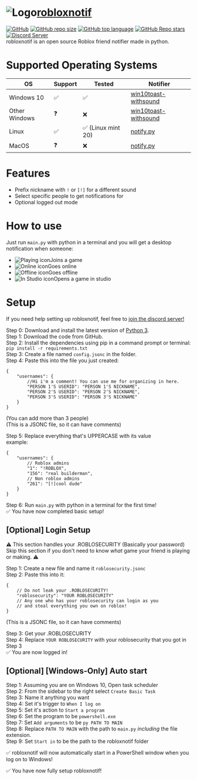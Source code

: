 # ![Logo](https://raw.githubusercontent.com/jackssrt/robloxnotif/master/icons/png/robloxnotif.png)[robloxnotif](https://www.github.com/jackssrt/robloxnotif)

[![GitHub](https://img.shields.io/github/license/jackssrt/robloxnotif)](https://github.com/jackssrt/robloxnotif/blob/master/LICENSE) [![GitHub repo size](https://img.shields.io/github/repo-size/jackssrt/robloxnotif)](https://github.com/jackssrt/robloxnotif) [![GitHub top language](https://img.shields.io/github/languages/top/jackssrt/robloxnotif)](https://github.com/jackssrt/robloxnotif)
[![GitHub Repo stars](https://img.shields.io/github/stars/jackssrt/robloxnotif?style=social)](https://github.com/jackssrt/robloxnotif/stargazers) [![Discord Server](https://img.shields.io/discord/877936145378471987)](https://discord.gg/6EzzURCEkB)\
robloxnotif is an open source Roblox friend notifier made in python.

# Supported Operating Systems

| OS            | Support | Tested             | Notifier                                                                                             |
| ------------- | ------- | ------------------ | ---------------------------------------------------------------------------------------------------- |
| Windows 10    | ✅      | ✅                 | [win10toast-withsound](https://github.com/Tazmondo/Windows-10-Toast-Notifications-with-sound-option) |
| Other Windows | ❓      | ❌                 | [win10toast-withsound](https://github.com/Tazmondo/Windows-10-Toast-Notifications-with-sound-option) |
| Linux         | ✅      | ✅ (Linux mint 20) | [notify.py](https://pypi.org/project/notify-py/)                                                     |
| MacOS         | ❓      | ❌                 | [notify.py](https://pypi.org/project/notify-py/)                                                     |

# Features

- Prefix nickname with `!` or `[!]` for a different sound
- Select specific people to get notifications for
- Optional logged out mode

# How to use

Just run `main.py` with python in a terminal and you will get a desktop notification when someone:

- ![Playing icon](https://raw.githubusercontent.com/jackssrt/robloxnotif/master/icons/png/playing.png)Joins a game
- ![Online icon](https://raw.githubusercontent.com/jackssrt/robloxnotif/master/icons/png/online.png)Goes online
- ![Offline icon](https://raw.githubusercontent.com/jackssrt/robloxnotif/master/icons/png/offline.png)Goes offline
- ![In Studio icon](https://raw.githubusercontent.com/jackssrt/robloxnotif/master/icons/png/studio.png)Opens a game in studio

# Setup

If you need help setting up robloxnotif, feel free to [join the discord server!](https://discord.gg/6EzzURCEkB)

Step 0: Download and install the latest version of [Python 3](https://www.python.org/downloads/).\
Step 1: Download the code from GitHub.\
Step 2: Install the dependencies using pip in a command prompt or terminal:\
`pip install -r requirements.txt`\
Step 3: Create a file named `config.jsonc` in the folder.\
Step 4: Paste this into the file you just created:

```jsonc
{
	"usernames": {
		//Hi i'm a comment! You can use me for organizing in here.
		"PERSON 1'S USERID": "PERSON 1'S NICKNAME",
		"PERSON 2'S USERID": "PERSON 2'S NICKNAME",
		"PERSON 3'S USERID": "PERSON 3'S NICKNAME"
	}
}
```

(You can add more than 3 people)\
(This is a JSONC file, so it can have comments)

Step 5: Replace everything that's UPPERCASE with its value\
example:

```jsonc
{
	"usernames": {
		// Roblox admins
		"1": "!ROBLOX",
		"156": "real builderman",
		// Non roblox admins
		"261": "[!]cool dude"
	}
}
```

Step 6: Run `main.py` with python in a terminal for the first time!\
✅ You have now completed basic setup!

## [Optional] Login Setup

⚠ This section handles your .ROBLOSECURITY (Basically your password)\
Skip this section if you don't need to know _what_ game your friend is playing or making. ⚠

Step 1: Create a new file and name it `roblosecurity.jsonc`\
Step 2: Paste this into it:

```jsonc
{
	// Do not leak your .ROBLOSECURITY!
	"roblosecurity": "YOUR ROBLOSECURITY"
	// Any one who has your roblosecurity can login as you
	// and steal everything you own on roblox!
}
```

(This is a JSONC file, so it can have comments)

Step 3: Get your .ROBLOSECURITY\
Step 4: Replace `YOUR ROBLOSECURITY` with your roblosecurity that you got in Step 3\
✅ You are now logged in!

## [Optional] [Windows-Only] Auto start

Step 1: Assuming you are on Windows 10, Open task scheduler\
Step 2: From the sidebar to the right select `Create Basic Task`\
Step 3: Name it anything you want\
Step 4: Set it's trigger to `When I log on`\
Step 5: Set it's action to `Start a program`\
Step 6: Set the program to be `powershell.exe`\
Step 7: Set `Add arguments` to be `py PATH TO MAIN`\
Step 8: Replace `PATH TO MAIN` with the path to `main.py` _including_ the file extension.\
Step 9: Set `Start in` to be the path to the robloxnotif folder

✅ robloxnotif will now automatically start in a PowerShell window when you log on to Windows!

✅ You have now fully setup robloxnotif!
